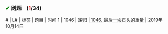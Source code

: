 
### <font color="green">✔</font> 刷题&nbsp;&nbsp;&nbsp;&nbsp;(<font color="red">1</font>/34)

\# | L# | 标签 | 题目 | 时间
1 | 1046 |  <a href="https://github.com/xdxTao/LeetCode/tree/master/题解(titleSolution)/递归(Recursion)">递归</a>  |<a href="https://github.com/xdxTao/LeetCode/blob/master/题解(titleSolution)/堆(Heap)/1046. 最后一块石头的重量.md"> 1046. 最后一块石头的重量</a> | 2019年10月14日
